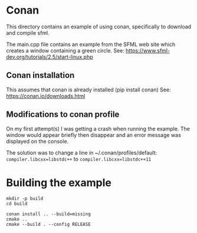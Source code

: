 # Conan
This directory contains an example of using conan, specifically to download
and compile sfml.

The main.cpp file contains an example from the SFML web site which creates a
window containing a green circle.
See: https://www.sfml-dev.org/tutorials/2.5/start-linux.php


## Conan installation
This assumes that conan is already installed (pip install conan)
See: https://conan.io/downloads.html


## Modifications to conan profile
On my first attempt(s) I was getting a crash when running the example.  The
window would appear briefly then disappear and an error message was displayed
on the console.

The solution was to change a line in ~/.conan/profiles/default:
```compiler.libcxx=libstdc++```
to
```compiler.libcxx=libstdc++11```


# Building the example
```
mkdir -p build
cd build

conan install .. --build=missing
cmake ..
cmake --build . --config RELEASE
```
